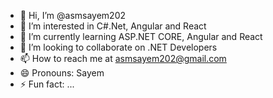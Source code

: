 - 👋 Hi, I’m @asmsayem202
- 👀 I’m interested in C#.Net, Angular and React
- 🌱 I’m currently learning ASP.NET CORE, Angular and React
- 💞️ I’m looking to collaborate on .NET Developers 
- 📫 How to reach me at asmsayem202@gmail.com
- 😄 Pronouns: Sayem
- ⚡ Fun fact: ...

<!---
asmsayem202/asmsayem202 is a ✨ special ✨ repository because its `README.md` (this file) appears on your GitHub profile.
You can click the Preview link to take a look at your changes.
--->
